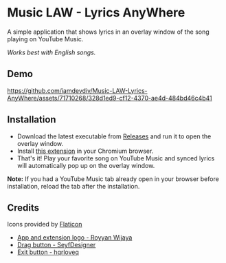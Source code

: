 # Music LAW - Lyrics AnyWhere

A simple application that shows lyrics in an overlay window of the song playing on YouTube Music.

*Works best with English songs.*

## Demo
https://github.com/iamdevdiv/Music-LAW-Lyrics-AnyWhere/assets/71710268/328d1ed9-cf12-4370-ae4d-484bd46c4b41

## Installation

- Download the latest executable from [Releases](https://github.com/iamdevdiv/Music-LAW-Lyrics-AnyWhere/releases) and run it to open the overlay window.
- Install [this  extension](https://chromewebstore.google.com/detail/legffijegmnbcphbcjkgmooadpjiaikg) in your Chromium browser.
- That's it! Play your favorite song on YouTube Music and synced lyrics will automatically pop up on the overlay window.

**Note:** If you had a YouTube Music tab already open in your browser before installation, reload the tab after the installation.

## Credits

Icons provided by [Flaticon](https://www.flaticon.com)

- [App and extension logo - Royyan Wijaya](https://www.flaticon.com/free-icon/list_9376376)
- [Drag button - SeyfDesigner](https://www.flaticon.com/free-icon/drag_8379640)
- [Exit button - hqrloveq](https://www.flaticon.com/free-icon/cross_14035689)
